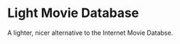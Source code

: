 Light Movie Database
====================

A lighter, nicer alternative to the Internet Movie Databse.
